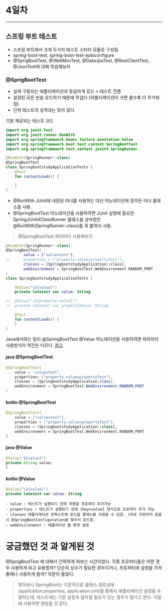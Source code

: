 # 4일차
----

## 스프링 부트 테스트
- 스프링 부트에서 크게 두가지 테스트 스타터 모듈로 구성됨.
- spring-boot-test, spring-boot-test-autoconfigure
- @SprigBootTest, @WebMvcTest, @DataJpaTest, @RestClientTest, @JsonTest에 대해 학습해보자


### @SprigBootTest
- 실제 구동되는 애플리케이션과 동일하게 로드 > 테스트 진행
- 설정된 모든 빈을 로드하기 때문에 무겁다 (어플리케이션이 크면 클수록 더 무거워짐)
- 단위 테스트의 성격과는 맞지 않다.

기본 제공되는 테스트 코드
```kotlin
import org.junit.Test
import org.junit.runner.RunWith
import org.springframework.beans.factory.annotation.Value
import org.springframework.boot.test.context.SpringBootTest
import org.springframework.test.context.junit4.SpringRunner

@RunWith(SpringRunner::class)
@SpringBootTest
class SpringbootstudyApplicationTests {
	@Test
	fun contextLoads() {

	}
}
```
- @RunWith JUnit에 내장된 러너를 사용하는 대신 어노테이션에 정의돈 러너 클래스를 사용.
- @SpringBootTest 어노테이션을 사용하려면 JUnit 실행에 필요한 SpringJUnit4ClassRunner 클래스를 상속받은 @RunWith(SpringRunner::class)를 꼭 붙여서 사용.
 
> @SpringBootTest 파라미터 사용해보기 
```kotlin
@RunWith(SpringRunner::class)
@SpringBootTest(
		value = ["value=test"],
//		properties = ["property.value=propertyTest"],
		classes = [SpringbootstudyApplication::class],
		webEnvironment = SpringBootTest.WebEnvironment.RANDOM_PORT
)
class SpringbootstudyApplicationTests {

	@Value("\${value}")
	private lateinit var value: String

//	@Value("\${property.value}")
//	private lateinit var propertyValue: String

	@Test
	fun contextLoads() {
	}
}
```
Java에서와는 달리 @SpringBootTest @Value 어노테이션을 사용하려면 파라미터 사용방식이 약간은 다르다.
[참고](https://blog.jetbrains.com/idea/2018/10/spring-kotlin-references-in-value-annotation/)
#### java @SpringBootTest
```java  
@SpringBootTest(
    value = "value=test",
    properties= {"property.value=propertyTest"},
    classes = {SpringbootstudyApplication.class},
    webEnvironment = SpringBootTest.WebEnvironment.RANDOM_PORT
)
```
#### kotlin @SpringBootTest
```kotlin
@SpringBootTest(
    value = ["value=test"],
    properties = ["property.value=propertyTest"],
    classes = [SpringbootstudyApplication::class],
    webEnvironment = SpringBootTest.WebEnvironment.RANDOM_PORT
)
```

#### java @Value
```java  
@Value("${value}")
private String value;
)
```
#### kotlin @Value
```kotlin
@Value("\${value}")
private lateinit var value: String
```

```text
- value : 테스트가 실행되기 전에 적용할 프로퍼티 추가가능
- properties : 테스트가 실행되기 전에 {key=value} 형식으로 프로퍼티 추가 가능
- classes 애플리케이션 컨텍스트에 로드할 클래스를 지정할 수 있음. (따로 지정하지 않을시 @SpringBootConfiguration을 찾아서 로드함.
- webEnvironment : 애플리이션 웹 환경 설정 
```

# 궁금했던 것 과 알게된 것
@SprigBootTest 에 대해서 간략하게 파보는 시간이었다. 각종 프로퍼티들은 어떤 경우 사용하게 되고 유용할까? 단순히 상수가 필요한 경우이거나, 프로퍼티에 설정을 가져올때나 사용하게 될까? 의문이 들었다.
> 찾아보니 SpringBoot는 기본적으로 클래스 경로상에 (application.properties, application.yml)를 통해서 애플리케이션 설정을 수행하는데, 테스트에는 기존 설정과 달라질 필요가 있는 경우가 많다고 한다.
이럴때 사용하면 괜찮을 것 같다.
